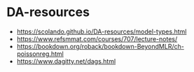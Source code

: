 # DA-resources
 
- https://scolando.github.io/DA-resources/model-types.html
- https://www.refsmmat.com/courses/707/lecture-notes/
- https://bookdown.org/roback/bookdown-BeyondMLR/ch-poissonreg.html
- https://www.dagitty.net/dags.html
